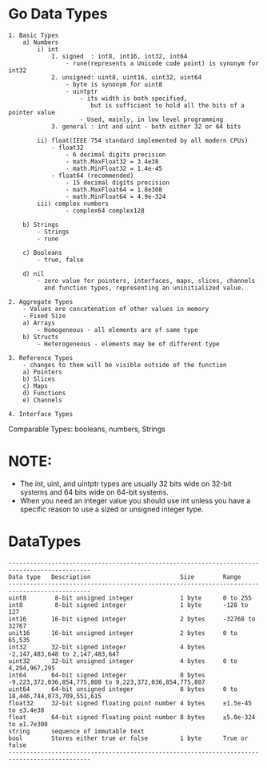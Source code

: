 # Go Data Types

    1. Basic Types
        a) Numbers
            i) int
                1. signed  : int8, int16, int32, int64
                    - rune(represents a Unicode code point) is synonym for int32
                2. unsigned: uint8, uint16, uint32, uint64
                    - byte is synonym for uint8
                    - uintptr
                        - its width is both specified,
                           but is sufficient to hold all the bits of a pointer value
                        - Used, mainly, in low level programming
                3. general : int and uint - both either 32 or 64 bits

            ii) float(IEEE 754 standard implemented by all modern CPUs)
                - float32
                    - 6 decimal digits precision
                    - math.MaxFloat32 = 3.4e38
                    - math.MinFloat32 = 1.4e-45
                - float64 (recommended)
                    - 15 decimal digits precision
                    - math.MaxFloat64 = 1.8e308
                    - math.MinFloat64 = 4.9e-324
            iii) complex numbers
                    - complex64 complex128

        b) Strings
            - Strings
            - rune

        c) Booleans
            - true, false
    
        d) nil
            - zero value for pointers, interfaces, maps, slices, channels
              and function types, representing an uninitialized value.

    2. Aggregate Types
        - Values are concatenation of other values in memory
        - Fixed Size
        a) Arrays
            - Homogeneous - all elements are of same type
        b) Structs
            - Heterogeneous - elements may be of different type

    3. Reference Types
        - changes to them will be visible outside of the function
        a) Pointers
        b) Slices
        c) Maps
        d) Functions
        e) Channels

    4. Interface Types

Comparable Types: booleans, numbers, Strings

# NOTE:

- The int, uint, and uintptr types are usually 32 bits wide on
  32-bit systems and 64 bits wide on 64-bit systems.
- When you need an integer value you should use int unless you
  have a specific reason to use a sized or unsigned integer type.

# DataTypes

    ---------------------------------------------------------------------------------------------
    Data type	Description	                        Size	    Range
    ---------------------------------------------------------------------------------------------
    uint8	     8-bit unsigned integer	            1 byte	    0 to 255
    int8	     8-bit signed integer	            1 byte	    -128 to 127
    int16	    16-bit signed integer	            2 bytes	    -32768 to 32767
    unit16	    16-bit unsigned integer	            2 bytes	    0 to 65,535
    int32	    32-bit signed integer	            4 bytes	    -2,147,483,648 to 2,147,483,647
    uint32	    32-bit unsigned integer	            4 bytes	    0 to 4,294,967,295
    int64	    64-bit signed integer	            8 bytes	    -9,223,372,036,854,775,808 to 9,223,372,036,854,775,807
    uint64	    64-bit unsigned integer	            8 bytes	    0 to 18,446,744,073,709,551,615
    float32	    32-bit signed floating point number	4 bytes	    ±1.5e-45 to ±3.4e38
    float	    64-bit signed floating point number	8 bytes	    ±5.0e-324 to ±1.7e308
    string	    sequence of immutable text
    bool	    Stores either true or false	        1 byte	    True or false
    ---------------------------------------------------------------------------------------------
